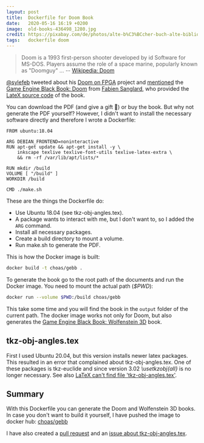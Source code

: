 ```yaml
---
layout: post
title:  Dockerfile for Doom Book
date:   2020-05-16 16:19 +0200
image:  old-books-436498_1280.jpg
credit: https://pixabay.com/de/photos/alte-b%C3%BCcher-buch-alte-bibliothek-436498/
tags:   dockerfile doom
---
```


> Doom is a 1993 first-person shooter developed by id Software for MS-DOS. Players assume the role of a space marine, popularly known as "Doomguy" ... -- [Wikipedia: Doom](https://en.wikipedia.org/wiki/Doom_(1993_video_game))

[@sylefeb](https://twitter.com/sylefeb) tweeted about his [Doom on FPGA](https://twitter.com/sylefeb/status/1258808333265514497) project and [mentioned](https://twitter.com/sylefeb/status/1258809057739235328) the [Game Engine Black Book: Doom](https://fabiensanglard.net/gebb/index.html) from [Fabien Sanglard](https://fabiensanglard.net/), who provided the [LateX source code](https://github.com/fabiensanglard/gebbdoom) of the book.

You can download the PDF (and give a gift 🎁) or buy the book. But why not generate the PDF yourself? However, I didn't want to install the necessary software directly and therefore I wrote a Dockerfile:

```Docker
FROM ubuntu:18.04

ARG DEBIAN_FRONTEND=noninteractive
RUN apt-get update && apt-get install -y \
    inkscape texlive texlive-font-utils texlive-latex-extra \
    && rm -rf /var/lib/apt/lists/*

RUN mkdir /build
VOLUME [ "/build" ]
WORKDIR /build

CMD ./make.sh
```

These are the things the Dockerfile do:

- Use Ubuntu 18.04 (see tkz-obj-angles.tex).
- A package wants to interact with me, but I don't want to, so I added the `ARG` command.
- Install all necessary packages.
- Create a build directory to mount a volume.
- Run make.sh to generate the PDF.

This is how the Docker image is built:

```bash
docker build -t choas/gebb .
```

To generate the book go to the root path of the documents and run the Docker image. You need to mount the actual path (_$PWD_):

```bash
docker run --volume $PWD:/build choas/gebb
```

This take some time and you will find the book in the `output` folder of the current path. The docker image works not only for Doom, but also generates the [Game Engine Black Book: Wolfenstein 3D](https://github.com/fabiensanglard/gebbwolf3) book.

## tkz-obj-angles.tex

First I used Ubuntu 20.04, but this version installs newer latex packages. This resulted in an error that complained about tkz-obj-angles.tex. One of these packages is tkz-euclide and since version 3.02 _\usetkzobj{all}_ is no longer necessary. See also [LaTeX can't find file 'tkz-obj-angles.tex'](https://tex.stackexchange.com/questions/529550/latex-cant-find-file-tkz-obj-angles-tex/529562#529562).

## Summary

With this Dockerfile you can generate the Doom and Wolfenstein 3D books. In case you don't want to build it yourself, I have pushed the image to docker hub: [choas/gebb](https://hub.docker.com/repository/docker/choas/gebb)

I have also created a [pull request](https://github.com/fabiensanglard/gebbdoom/pull/27) and an [issue about tkz-obj-angles.tex](https://github.com/fabiensanglard/gebbdoom/issues/28).
